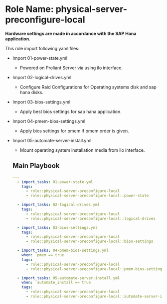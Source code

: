 Role Name: physical-server-preconfigure-local
=========

**Hardware settings are made in accordance with the SAP Hana application.**

This role import following yaml files:

- Import 01-power-state.yml
  - Powered on Proliant Server via using ilo interface.
- Import 02-logical-drives.yml
  - Configure Raid Configurations for Operating systems disk and sap hana disks.
- Import 03-bios-settings.yml
  - Apply best bios settings for sap hana application.
- Import 04-pmem-bios-settings.yml
  - Apply bios settings for pmem if pmem order is given.
- Import 05-automate-server-install.yml
  - Mount operating system installation media from ilo interface.

  Main Playbook
  ----------------

  ```yaml
  ---
    - import_tasks: 01-power-state.yml
      tags:
        - role::physical-server-preconfigure-local
        - role::physical-server-preconfigure-local::power-state

    - import_tasks: 02-logical-drives.yml
      tags:
        - role::physical-server-preconfigure-local
        - role::physical-server-preconfigure-local::logical-drives

    - import_tasks: 03-bios-settings.yml
      tags:
        - role::physical-server-preconfigure-local
        - role::physical-server-preconfigure-local::bios-settings

    - import_tasks: 04-pmem-bios-settings.yml
      when:  pmem == true
      tags:
        - role::physical-server-preconfigure-local
        - role::physical-server-preconfigure-local::pmem-bios-settings

    - import_tasks: 05-automate-server-install.yml
      when:  automate_install == true
      tags:
        - role::physical-server-preconfigure-local
        - role::physical-server-preconfigure-local::automate-server-install

  ```
